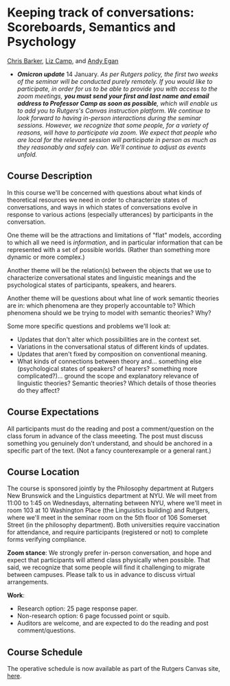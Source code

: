 # Keeping track of conversations: Scoreboards, Semantics and Psychology

[Chris Barker](https://cb125.github.io), [Liz Camp](https://www.elisabethcamp.org), and [Andy Egan](https://www.andyegan.net/)

* ***Omicron update*** 14 January.  *As per Rutgers policy, the first two weeks of the seminar will be conducted purely remotely. If you would like to participate, in order for us to be able to provide you with access to the zoom meetings, ***you must send your first and last name and email address to Professor Camp as soon as possible***, which will enable us to add you to Rutgers's Canvas instruction platform.  We continue to look forward to having in-person interactions during the seminar sessions.  However, we recognize that some people, for a variety of reasons, will have to participate via zoom.  We expect that people who are local for the relevant session will participate in person as much as they reasonably and safely can.  We'll continue to adjust as events unfold.*

## Course Description

In this course we'll be concerned with questions about what kinds of theoretical resources we need in order to characterize states of conversations, and ways in which states of conversations evolve in response to various actions (especially utterances) by participants in the conversation.

One theme will be the attractions and limitations of "flat" models, according to which all we need is *information*, and in particular information that can be represented with a set of possible worlds. (Rather than something more dynamic or more complex.)

Another theme will be the relation(s) between the objects that we use to characterize conversational states and linguistic meanings and the psychological states of participants, speakers, and hearers.

Another theme will be questions about what line of work semantic theories are in: which phenomena are they properly accountable to? Which phenomena should we be trying to model with semantic theories? Why?

Some more specific questions and problems we'll look at:

* Updates that don't alter which possibilities are in the context set.
* Variations in the conversational status of different kinds of updates.
* Updates that aren't fixed by composition on conventional meaning. 
* What kinds of connections between theory and... something else (psychological states of speakers? of hearers? something more complicated?)... ground the scope and explanatory relevance of linguistic theories? Semantic theories?  Which details of those theories do they affect? 
 

## Course Expectations 
All participants must do the reading and post a comment/question on the class forum in advance of the class meeeting. The post must discuss something you genuinely don’t understand, and should be anchored in a specific part of the text. (Not a fancy counterexample or a general rant.)

## Course Location
The course is sponsored jointly by the Philosophy department at Rutgers New Brunswick and the Linguistics department at NYU.  We will meet from 11:00 to 1:45 on Wednesdays, alternating between NYU, where we'll meet in room 103 at 10 Washington Place (the Linguistics building) and Rutgers, where we'll meet in the seminar room on the 5th floor of 106 Somerset Street (in the philosophy department).  Both universities require vaccination for attendance, and require participants (registered or not) to complete forms verifying compliance. 

**Zoom stance**: We strongly prefer in-person conversation, and hope and expect that participants will attend class physically when possible.  That said, we recognize that some people will find it challenging to migrate between campuses.  Please talk to us in advance to discuss virtual arrangements. 

**Work**: 

* Research option: 25 page response paper.
* Non-research option: 6 page focussed point or squib.
* Auditors are welcome, and are expected to do the reading and post comment/questions. 

## Course Schedule

The operative schedule is now available as part of the Rutgers Canvas site, [here](https://rutgers.instructure.com/courses/169003/assignments/syllabus).
